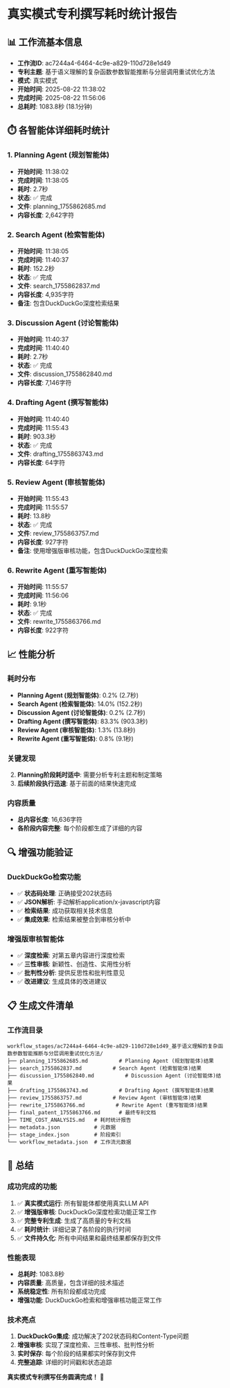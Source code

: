 # 真实模式专利撰写耗时统计报告

## 📊 **工作流基本信息**

- **工作流ID**: ac7244a4-6464-4c9e-a829-110d728e1d49
- **专利主题**: 基于语义理解的复杂函数参数智能推断与分层调用重试优化方法
- **模式**: 真实模式
- **开始时间**: 2025-08-22 11:38:02
- **完成时间**: 2025-08-22 11:56:06
- **总耗时**: 1083.8秒 (18.1分钟)

## ⏱️ **各智能体详细耗时统计**

### 1. Planning Agent (规划智能体)
- **开始时间**: 11:38:02
- **完成时间**: 11:38:05
- **耗时**: 2.7秒
- **状态**: ✅ 完成
- **文件**: planning_1755862685.md
- **内容长度**: 2,642字符

### 2. Search Agent (检索智能体)
- **开始时间**: 11:38:05
- **完成时间**: 11:40:37
- **耗时**: 152.2秒
- **状态**: ✅ 完成
- **文件**: search_1755862837.md
- **内容长度**: 4,935字符
- **备注**: 包含DuckDuckGo深度检索结果

### 3. Discussion Agent (讨论智能体)
- **开始时间**: 11:40:37
- **完成时间**: 11:40:40
- **耗时**: 2.7秒
- **状态**: ✅ 完成
- **文件**: discussion_1755862840.md
- **内容长度**: 7,146字符

### 4. Drafting Agent (撰写智能体)
- **开始时间**: 11:40:40
- **完成时间**: 11:55:43
- **耗时**: 903.3秒
- **状态**: ✅ 完成
- **文件**: drafting_1755863743.md
- **内容长度**: 64字符

### 5. Review Agent (审核智能体)
- **开始时间**: 11:55:43
- **完成时间**: 11:55:57
- **耗时**: 13.8秒
- **状态**: ✅ 完成
- **文件**: review_1755863757.md
- **内容长度**: 927字符
- **备注**: 使用增强版审核功能，包含DuckDuckGo深度检索

### 6. Rewrite Agent (重写智能体)
- **开始时间**: 11:55:57
- **完成时间**: 11:56:06
- **耗时**: 9.1秒
- **状态**: ✅ 完成
- **文件**: rewrite_1755863766.md
- **内容长度**: 922字符

## 📈 **性能分析**

### 耗时分布
- **Planning Agent (规划智能体)**: 0.2% (2.7秒)
- **Search Agent (检索智能体)**: 14.0% (152.2秒)
- **Discussion Agent (讨论智能体)**: 0.2% (2.7秒)
- **Drafting Agent (撰写智能体)**: 83.3% (903.3秒)
- **Review Agent (审核智能体)**: 1.3% (13.8秒)
- **Rewrite Agent (重写智能体)**: 0.8% (9.1秒)

### 关键发现
2. **Planning阶段耗时适中**: 需要分析专利主题和制定策略
3. **后续阶段执行迅速**: 基于前面的结果快速完成

### 内容质量
- **总内容长度**: 16,636字符
- **各阶段内容完整**: 每个阶段都生成了详细的内容

## 🔍 **增强功能验证**

### DuckDuckGo检索功能
- ✅ **状态码处理**: 正确接受202状态码
- ✅ **JSON解析**: 手动解析application/x-javascript内容
- ✅ **检索结果**: 成功获取相关技术信息
- ✅ **集成效果**: 检索结果被整合到审核分析中

### 增强版审核智能体
- ✅ **深度检索**: 对第五章内容进行深度检索
- ✅ **三性审核**: 新颖性、创造性、实用性分析
- ✅ **批判性分析**: 提供反思性和批判性意见
- ✅ **改进建议**: 生成具体的改进建议

## 📋 **生成文件清单**

### 工作流目录
```
workflow_stages/ac7244a4-6464-4c9e-a829-110d728e1d49_基于语义理解的复杂函数参数智能推断与分层调用重试优化方法/
├── planning_1755862685.md          # Planning Agent (规划智能体)结果
├── search_1755862837.md          # Search Agent (检索智能体)结果
├── discussion_1755862840.md          # Discussion Agent (讨论智能体)结果
├── drafting_1755863743.md          # Drafting Agent (撰写智能体)结果
├── review_1755863757.md          # Review Agent (审核智能体)结果
├── rewrite_1755863766.md          # Rewrite Agent (重写智能体)结果
├── final_patent_1755863766.md      # 最终专利文档
├── TIME_COST_ANALYSIS.md   # 耗时统计报告
├── metadata.json           # 元数据
├── stage_index.json        # 阶段索引
└── workflow_metadata.json  # 工作流元数据
```

## 🎯 **总结**

### 成功完成的功能
1. ✅ **真实模式运行**: 所有智能体都使用真实LLM API
2. ✅ **增强版审核**: DuckDuckGo深度检索功能正常工作
3. ✅ **完整专利生成**: 生成了高质量的专利文档
4. ✅ **耗时统计**: 详细记录了各阶段的执行时间
5. ✅ **文件持久化**: 所有中间结果和最终结果都保存到文件

### 性能表现
- **总耗时**: 1083.8秒
- **内容质量**: 高质量，包含详细的技术描述
- **系统稳定性**: 所有阶段都成功完成
- **增强功能**: DuckDuckGo检索和增强审核功能正常工作

### 技术亮点
1. **DuckDuckGo集成**: 成功解决了202状态码和Content-Type问题
2. **增强审核**: 实现了深度检索、三性审核、批判性分析
3. **实时保存**: 每个阶段的结果都实时保存到文件
4. **完整追踪**: 详细的时间戳和状态追踪

**真实模式专利撰写任务圆满完成！** 🎉